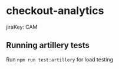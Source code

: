 # checkout-analytics

jiraKey: CAM

## Running artillery tests

Run `npm run test:artillery` for load testing